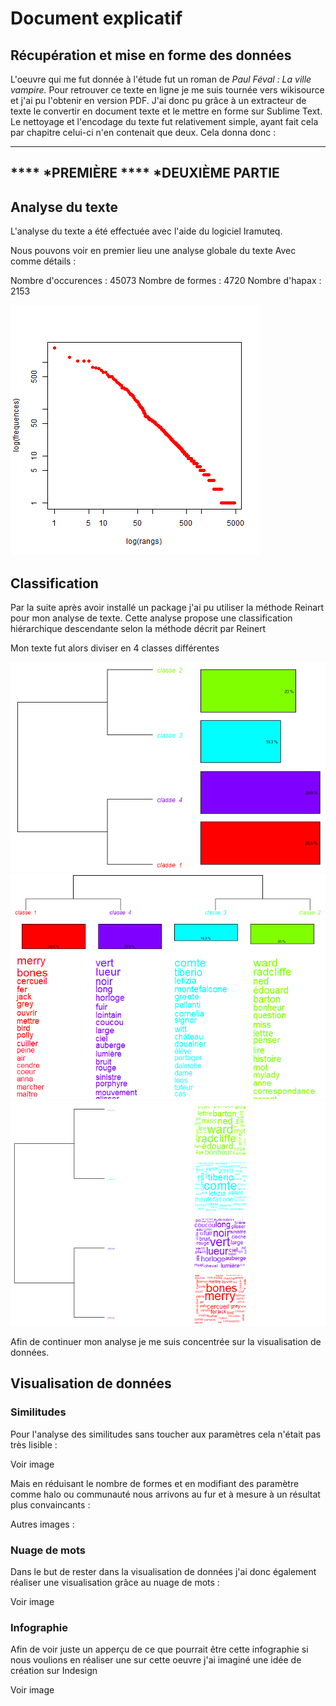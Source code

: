 # Document explicatif

## Récupération et mise en forme des données 


L'oeuvre qui me fut donnée à l'étude fut un roman de *Paul Féval : La ville vampire.*
Pour retrouver ce texte en ligne je me suis tournée vers wikisource et j'ai pu l'obtenir en version PDF. J'ai donc pu grâce à un extracteur de texte le convertir en document texte et le mettre en forme sur Sublime Text. 
Le nettoyage et l'encodage du texte fut relativement simple, ayant fait cela par chapitre celui-ci n'en contenait que deux. 
Cela donna donc : 

---
**** *PREMIÈRE 
 **** *DEUXIÈME PARTIE
---


## Analyse du texte 

L'analyse du texte a été effectuée avec l'aide du logiciel Iramuteq. 

Nous pouvons voir en premier lieu une analyse globale du texte 
Avec comme détails :

Nombre d'occurences : 45073
Nombre de formes : 4720
Nombre d'hapax : 2153

![Général](zipf.png)

## Classification

Par la suite après avoir installé un package j'ai pu utiliser la méthode Reinart pour mon analyse de texte. 
Cette analyse propose une classification hiérarchique descendante selon la méthode décrit par Reinert

Mon texte fut alors diviser en 4 classes différentes 

![4 classes](dendro1.png)
![4 classes](dendrogramme_1.png)
![4 classes](dendrogramme_2.png)

Afin de continuer mon analyse je me suis concentrée sur la visualisation de données. 

## Visualisation de données 

### Similitudes 

Pour l'analyse des similitudes sans toucher aux paramètres cela n'était pas très lisible :

Voir image 

Mais en réduisant le nombre de formes et en modifiant des paramètre comme halo ou communauté nous arrivons au fur et à mesure à un résultat plus convaincants :

Autres images :

### Nuage de mots 

Dans le but de rester dans la visualisation de données j'ai donc également réaliser une visualisation grâce au nuage de mots :

Voir image 

### Infographie 

Afin de voir juste un apperçu de ce que pourrait être cette infographie si nous voulions en réaliser une sur cette oeuvre j'ai imaginé une idée de création sur Indesign

Voir image 

